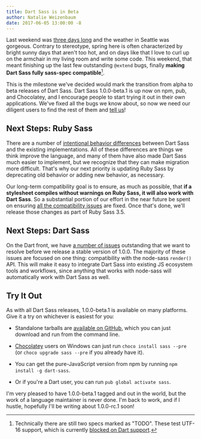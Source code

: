 ```yaml
---
title: Dart Sass is in Beta
author: Natalie Weizenbaum
date: 2017-06-05 13:00:00 -8
---
```


Last weekend was [three days long](https://en.wikipedia.org/wiki/Memorial_Day) and the weather in Seattle was gorgeous. Contrary to stereotype, spring here is often characterized by bright sunny days that aren't too hot, and on days like that I love to curl up on the armchair in my living room and write some code. This weekend, that meant finishing up the last few outstanding `@extend` bugs, finally **making Dart Sass fully sass-spec compatible**[^1].

[^1]: Technically there are still two specs marked as "TODO". These test UTF-16 support, which is currently [blocked on Dart support](https://github.com/dart-lang/sdk/issues/11744).

This is the milestone we've decided would mark the transition from alpha to beta releases of Dart Sass. Dart Sass 1.0.0-beta.1 is up now on npm, pub, and Chocolatey, and I encourage people to start trying it out in their own applications. We've fixed all the bugs we know about, so now we need our diligent users to find the rest of them and [tell us](https://github.com/sass/dart-sass/issues/new)!

## Next Steps: Ruby Sass

There are a number of [intentional behavior differences](https://github.com/sass/dart-sass#behavioral-differences-from-ruby-sass) between Dart Sass and the existing implementations. All of these differences are things we think improve the language, and many of them have also made Dart Sass much easier to implement, but we recognize that they can make migration more difficult. That's why our next priority is updating Ruby Sass by deprecating old behavior or adding new behavior, as necessary.

Our long-term compatibility goal is to ensure, as much as possible, that **if a stylesheet compiles without warnings on Ruby Sass, it will also work with Dart Sass**. So a substantial portion of our effort in the near future be spent on ensuring [all the compatibility issues](https://github.com/sass/sass/labels/Dart%20Sass%20Compatibility) are fixed. Once that's done, we'll release those changes as part of Ruby Sass 3.5.

## Next Steps: Dart Sass

On the Dart front, we have [a number of issues](https://github.com/sass/dart-sass/milestone/1) outstanding that we want to resolve before we release a stable version of 1.0.0. The majority of these issues are focused on one thing: compatibility with the node-sass `render()` API. This will make it easy to integrate Dart Sass into existing JS ecosystem tools and workflows, since anything that works with node-sass will automatically work with Dart Sass as well.

## Try It Out

As with all Dart Sass releases, 1.0.0-beta.1 is available on many platforms. Give it a try on whichever is easiest for you:

* Standalone tarballs are [available on GitHub](https://github.com/sass/dart-sass/releases/tag/1.0.0-beta.1), which you can just download and run from the command line.

* [Chocolatey](https://chocolatey.org) users on Windows can just run `choco install sass --pre` (or `choco upgrade sass --pre` if you already have it).

* You can get the pure-JavaScript version from npm by running `npm install -g dart-sass`.

* Or if you're a Dart user, you can run `pub global activate sass`.

I'm very pleased to have 1.0.0-beta.1 tagged and out in the world, but the work of a language maintainer is never done. I'm back to work, and if I hustle, hopefully I'll be writing about 1.0.0-rc.1 soon!
